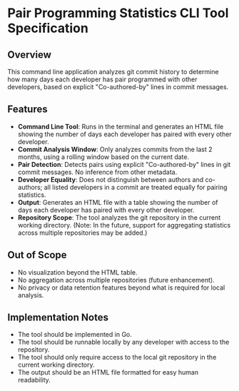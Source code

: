 # Pair Programming Statistics CLI Tool Specification

## Overview
This command line application analyzes git commit history to determine how many days each developer has pair programmed with other developers, based on explicit "Co-authored-by" lines in commit messages.

## Features
- **Command Line Tool**: Runs in the terminal and generates an HTML file showing the number of days each developer has paired with every other developer.
- **Commit Analysis Window**: Only analyzes commits from the last 2 months, using a rolling window based on the current date.
- **Pair Detection**: Detects pairs using explicit "Co-authored-by" lines in git commit messages. No inference from other metadata.
- **Developer Equality**: Does not distinguish between authors and co-authors; all listed developers in a commit are treated equally for pairing statistics.
- **Output**: Generates an HTML file with a table showing the number of days each developer has paired with every other developer.
- **Repository Scope**: The tool analyzes the git repository in the current working directory. (Note: In the future, support for aggregating statistics across multiple repositories may be added.)

## Out of Scope
- No visualization beyond the HTML table.
- No aggregation across multiple repositories (future enhancement).
- No privacy or data retention features beyond what is required for local analysis.

## Implementation Notes
- The tool should be implemented in Go.
- The tool should be runnable locally by any developer with access to the repository.
- The tool should only require access to the local git repository in the current working directory.
- The output should be an HTML file formatted for easy human readability.

